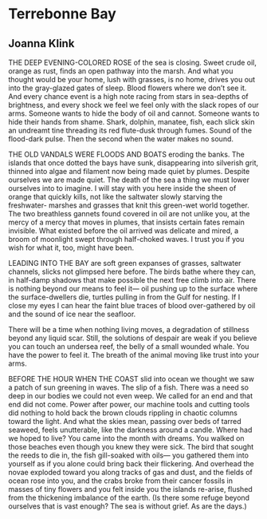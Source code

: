 # Terrebonne Bay
## Joanna Klink
THE DEEP EVENING-COLORED ROSE of the sea
is closing. Sweet crude oil, orange as rust,
finds an open pathway into the marsh.
And what you thought would be your home,
lush with grasses, is no home, drives you out into the gray-glazed
gates of sleep. Blood flowers
where we don’t see it. And every chance event
is a high note racing from stars in sea-depths of brightness,
and every shock we feel we feel only with the slack
ropes of our arms. Someone
wants to hide the body of oil and cannot.
Someone wants to hide their hands from shame.
Shark, dolphin, manatee, fish,
each slick skin an undreamt tine threading its red
flute-dusk through fumes.
Sound of the flood-dark pulse.
Then the second when the water makes no sound.




THE OLD VANDALS WERE FLOODS AND BOATS
eroding the banks. The islands that once dotted the bays
have sunk, disappearing into silverish grit, thinned
into algae and filament now being made
quiet by plumes. Despite ourselves
we are made quiet. The death of the sea
a thing we must lower ourselves into
to imagine. I will stay with you here
inside the sheen of orange that quickly kills,
not like the saltwater slowly starving the freshwater-
marshes and grasses that knit this green-wet
world together. The two breathless gannets
found covered in oil are not unlike you,
at the mercy of a mercy that moves in plumes,
that insists certain fates remain
invisible. What existed before the oil arrived
was delicate and mired, a broom of moonlight
swept through half-choked waves. I trust you
if you wish for what it, too, might have been.




LEADING INTO THE BAY are soft green expanses of
grasses, saltwater channels, slicks
not glimpsed here before.
The birds bathe where they can,
in half-damp shadows that make possible the next free
climb into air. There is nothing beyond our means to feel it—
oil pushing up to the surface where the surface-dwellers die,
turtles pulling in from the Gulf for nesting.
If I close my eyes I can hear the faint blue
traces of blood over-gathered by oil
and the sound of ice near the seafloor.

There will be a time when nothing living moves,
a degradation of stillness beyond any liquid scar.
Still, the solutions of despair are weak
if you believe you can touch an undersea reef,
the belly of a small wounded whale.
You have the power to feel it.
The breath of the animal
moving like trust into your arms.




BEFORE THE HOUR WHEN THE COAST slid into ocean
we thought we saw a patch of sun greening in waves.
The slip of a fish. There was a need
so deep in our bodies we could not even weep.
We called for an end and that end
did not come. Power after power, our machine tools
and cutting tools did nothing to hold back the brown clouds
rippling in chaotic columns toward the light.
And what the skies mean, passing over beds of tarred
seaweed, feels unutterable, like the darkness
around a candle. Where had we hoped to live?
You came into the month with dreams.
You walked on those beaches even though
you knew they were sick. The bird that sought
the reeds to die in, the fish gill-soaked with oils—
you gathered them into yourself as if you alone
could bring back their flickering.
And overhead the novae exploded toward you
along tracks of gas and dust, and the fields of ocean
rose into you, and the crabs broke from their cancer fossils
in masses of tiny flowers and you felt inside you
the islands re-arise, flushed from the thickening
imbalance of the earth. (Is there some
refuge beyond ourselves that is vast enough?
The sea is without grief. As are the days.)